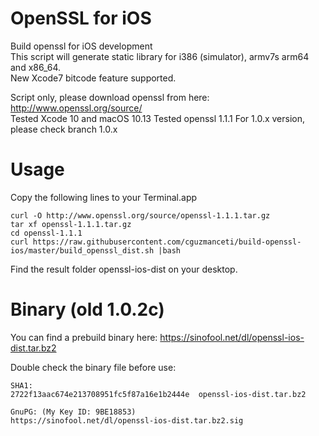 OpenSSL for iOS
=================
Build openssl for iOS development  
This script will generate static library for i386 (simulator), armv7s arm64 and x86_64.  
New Xcode7 bitcode feature supported.

Script only, please download openssl from here: http://www.openssl.org/source/  
Tested Xcode 10 and macOS 10.13
Tested openssl 1.1.1
For 1.0.x version, please check branch 1.0.x


Usage
=================
Copy the following lines to your Terminal.app
```
curl -O http://www.openssl.org/source/openssl-1.1.1.tar.gz
tar xf openssl-1.1.1.tar.gz
cd openssl-1.1.1
curl https://raw.githubusercontent.com/cguzmanceti/build-openssl-ios/master/build_openssl_dist.sh |bash
```
Find the result folder openssl-ios-dist on your desktop.


Binary (old 1.0.2c)
=================
You can find a prebuild binary here: https://sinofool.net/dl/openssl-ios-dist.tar.bz2

Double check the binary file before use:
```
SHA1:
2722f13aac674e213708951fc5f87a16e1b2444e  openssl-ios-dist.tar.bz2

GnuPG: (My Key ID: 9BE18853)
https://sinofool.net/dl/openssl-ios-dist.tar.bz2.sig
```
